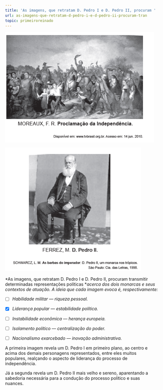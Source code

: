 ```yaml
---
title: 'As imagens, que retratam D. Pedro I e D. Pedro II, procuram '
url: as-imagens-que-retratam-d-pedro-i-e-d-pedro-ii-procuram-tran
topic: primeiroreinado
---
```



![](2efccc40-593d-1730-f7a9-a2e8b5513c15.png)

![](5cd696a0-20f4-c64f-3a3c-722e69a304ee.png)

*As imagens, que retratam D. Pedro I e D. Pedro II, procuram transmitir determinadas representações políticas **acerca dos dois monarcas e seus contextos de atuação. A ideia que cada imagem evoca é, respectivamente:*



- [ ] *Habilidade militar — riqueza pessoal.*
- [x] *Liderança popular — estabilidade política.*
- [ ] *Instabilidade econômica — herança europeia.*
- [ ] *Isolamento político — centralização do poder.*
- [ ] *Nacionalismo exarcebado — inovação administrativa.*


A primeira imagem revela um D. Pedro I em primeiro plano, ao centro e acima dos demais personagens representados, entre eles muitos populares, realçando o aspecto de liderança do processo de independência.

Já a segunda revela um D. Pedro II mais velho e sereno, aparentando a sabedoria necessária para a condução do processo político e suas nuances.
